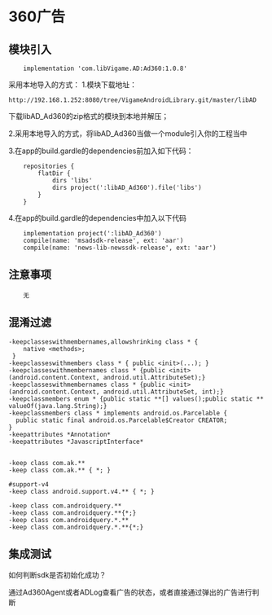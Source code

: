 # 360广告

## 模块引入
```text
    implementation 'com.libVigame.AD:Ad360:1.0.8'
```

采用本地导入的方式：
1.模块下载地址：
```text
http://192.168.1.252:8080/tree/VigameAndroidLibrary.git/master/libAD
```
下载libAD_Ad360的zip格式的模块到本地并解压；

2.采用本地导入的方式，将libAD_Ad360当做一个module引入你的工程当中

3.在app的build.gardle的dependencies前加入如下代码：
```text
    repositories {
        flatDir {
            dirs 'libs'
            dirs project(':libAD_Ad360').file('libs')
        }
    }
```
4.在app的build.gardle的dependencies中加入以下代码
```text
	implementation project(':libAD_Ad360')
    compile(name: 'msadsdk-release', ext: 'aar') 
	compile(name: 'news-lib-newssdk-release', ext: 'aar')
```


## 注意事项

```text
    无 
```

## 混淆过滤

```text
-keepclasseswithmembernames,allowshrinking class * {
    native <methods>;
 }
-keepclasseswithmembers class * { public <init>(...); }
-keepclasseswithmembernames class * {public <init>(android.content.Context, android.util.AttributeSet);}
-keepclasseswithmembernames class * {public <init>(android.content.Context, android.util.AttributeSet, int);}
-keepclassmembers enum * {public static **[] values();public static ** valueOf(java.lang.String);}
-keepclassmembers class * implements android.os.Parcelable {
  public static final android.os.Parcelable$Creator CREATOR;
}
-keepattributes *Annotation*
-keepattributes *JavascriptInterface*


-keep class com.ak.**
-keep class com.ak.** { *; }

#support-v4
-keep class android.support.v4.** { *; }

-keep class com.androidquery.**
-keep class com.androidquery.**{*;}
-keep class com.androidquery.*.**
-keep class com.androidquery.*.**{*;}
```

## 集成测试

如何判断sdk是否初始化成功？

通过Ad360Agent或者ADLog查看广告的状态，或者直接通过弹出的广告进行判断

